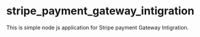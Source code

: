 # stripe_payment_gateway_intigration
This is simple node js application for Stripe payment Gateway Intigration.

